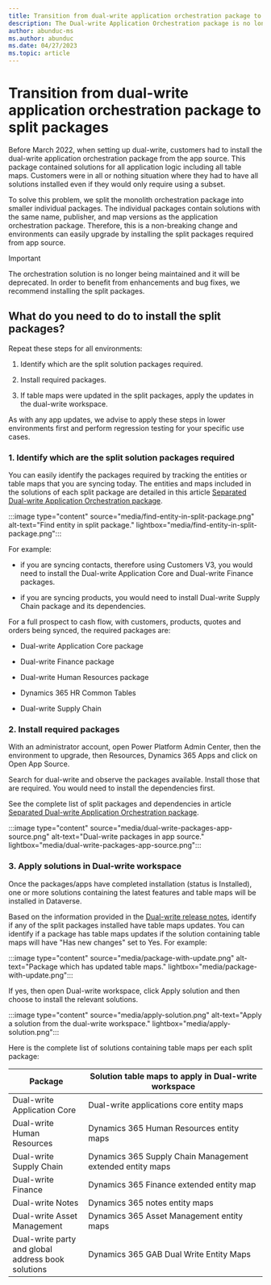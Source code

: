 ```yaml
---
title: Transition from dual-write application orchestration package to split packages
description: The Dual-write Application Orchestration package is no longer a single package but has been separated into smaller packages. This article explains how to switch from the orchestration package to the individual.
author: abunduc-ms
ms.author: abunduc
ms.date: 04/27/2023
ms.topic: article
---
```


# Transition from dual-write application orchestration package to split packages

Before March 2022, when setting up dual-write, customers had to install the dual-write application orchestration package from the app source. This package contained solutions for all application logic including all table maps. Customers were in all or nothing situation where they had to have all solutions installed even if they would only require using a subset.

To solve this problem, we split the monolith orchestration package into smaller individual packages. The individual packages contain solutions with the same name, publisher, and map versions as the application orchestration package. Therefore, this is a non-breaking change and environments can easily upgrade by installing the split packages required from app source.

> [!IMPORTANT]
> The orchestration solution is no longer being maintained and it will be deprecated. In order to benefit from enhancements and bug fixes, we recommend installing the split packages.

## What do you need to do to install the split packages?

Repeat these steps for all environments:

1. Identify which are the split solution packages required.

2. Install required packages.

3. If table maps were updated in the split packages, apply the updates in the dual-write workspace.

As with any app updates, we advise to apply these steps in lower environments first and perform regression testing for your specific use cases.

### 1. Identify which are the split solution packages required

You can easily identify the packages required by tracking the entities or table maps that you are syncing today. The entities and maps included in the solutions of each split package are detailed in this article [Separated Dual-write Application Orchestration package](/dynamics365/fin-ops-core/dev-itpro/data-entities/dual-write/separated-solutions).

:::image type="content" source="media/find-entity-in-split-package.png" alt-text="Find entity in split package." lightbox="media/find-entity-in-split-package.png":::

For example:

- if you are syncing contacts, therefore using Customers V3, you would need to install the Dual-write Application Core and Dual-write Finance packages.

- if you are syncing products, you would need to install Dual-write Supply Chain package and its dependencies.

For a full prospect to cash flow, with customers, products, quotes and orders being synced, the required packages are:

- Dual-write Application Core package

- Dual-write Finance package

- Dual-write Human Resources package

- Dynamics 365 HR Common Tables

- Dual-write Supply Chain

### 2. Install required packages

With an administrator account, open Power Platform Admin Center, then the environment to upgrade, then Resources, Dynamics 365 Apps and click on Open App Source.

Search for dual-write and observe the packages available. Install those that are required. You would need to install the dependencies first.

See the complete list of split packages and dependencies in article [Separated Dual-write Application Orchestration package](/dynamics365/fin-ops-core/dev-itpro/data-entities/dual-write/separated-solutions).

:::image type="content" source="media/dual-write-packages-app-source.png" alt-text="Dual-write packages in app source." lightbox="media/dual-write-packages-app-source.png":::

### 3. Apply solutions in Dual-write workspace

Once the packages/apps have completed installation (status is Installed), one or more solutions containing the latest features and table maps will be installed in Dataverse.

Based on the information provided in the [Dual-write release notes](/dynamics365/fin-ops-core/dev-itpro/data-entities/dual-write/whats-new-dual-write), identify if any of the split packages installed have table maps updates. You can identify if a package has table maps updates if the solution containing table maps will have "Has new changes" set to Yes. For example:

:::image type="content" source="media/package-with-update.png" alt-text="Package which has updated table maps." lightbox="media/package-with-update.png":::

If yes, then open Dual-write workspace, click Apply solution and then choose to install the relevant solutions.

:::image type="content" source="media/apply-solution.png" alt-text="Apply a solution from the dual-write workspace." lightbox="media/apply-solution.png":::

Here is the complete list of solutions containing table maps per each split package:

| **Package**                                        | **Solution table maps to apply in Dual-write workspace**  |
|----------------------------------------------------|-----------------------------------------------------------|
| Dual-write Application Core                        | Dual-write applications core entity maps                  |
| Dual-write Human Resources                         | Dynamics 365 Human Resources entity maps                  |
| Dual-write Supply Chain                            | Dynamics 365 Supply Chain Management extended entity maps |
| Dual-write Finance                                 | Dynamics 365 Finance extended entity map                  |
| Dual-write Notes                                   | Dynamics 365 notes entity maps                            |
| Dual-write Asset Management                        | Dynamics 365 Asset Management entity maps                 |
| Dual-write party and global address book solutions | Dynamics 365 GAB Dual Write Entity Maps                   |
